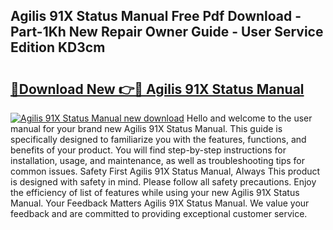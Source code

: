 ## Agilis 91X Status Manual Free Pdf Download - Part-1Kh New Repair Owner Guide - User Service Edition KD3cm

# <h2><a href="http://bc79441.oget.top/?id=Agilis+91X+Status+Manual">🔗Download New 👉🔴 Agilis 91X Status Manual</a></h2>

[![Agilis 91X Status Manual new download](https://i.imgur.com/5g1atiW.png)](http://bc79441.oget.top/?id=Agilis+91X+Status+Manual)
Hello and welcome to the user manual for your brand new Agilis 91X Status Manual. This guide is specifically designed to familiarize you with the features, functions, and benefits of your product. You will find step-by-step instructions for installation, usage, and maintenance, as well as troubleshooting tips for common issues. Safety First Agilis 91X Status Manual, Always This product is designed with safety in mind. Please follow all safety precautions. Enjoy the efficiency of list of features while using your new Agilis 91X Status Manual. Your Feedback Matters Agilis 91X Status Manual. We value your feedback and are committed to providing exceptional customer service.
